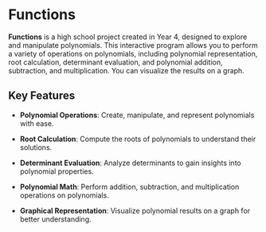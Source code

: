 # Functions

**Functions** is a high school project created in Year 4, designed to explore and manipulate polynomials. This interactive program allows you to perform a variety of operations on polynomials, including polynomial representation, root calculation, determinant evaluation, and polynomial addition, subtraction, and multiplication. You can visualize the results on a graph.

## Key Features
- **Polynomial Operations**: Create, manipulate, and represent polynomials with ease.

- **Root Calculation**: Compute the roots of polynomials to understand their solutions.

- **Determinant Evaluation**: Analyze determinants to gain insights into polynomial properties.

- **Polynomial Math**: Perform addition, subtraction, and multiplication operations on polynomials.

- **Graphical Representation**: Visualize polynomial results on a graph for better understanding.
